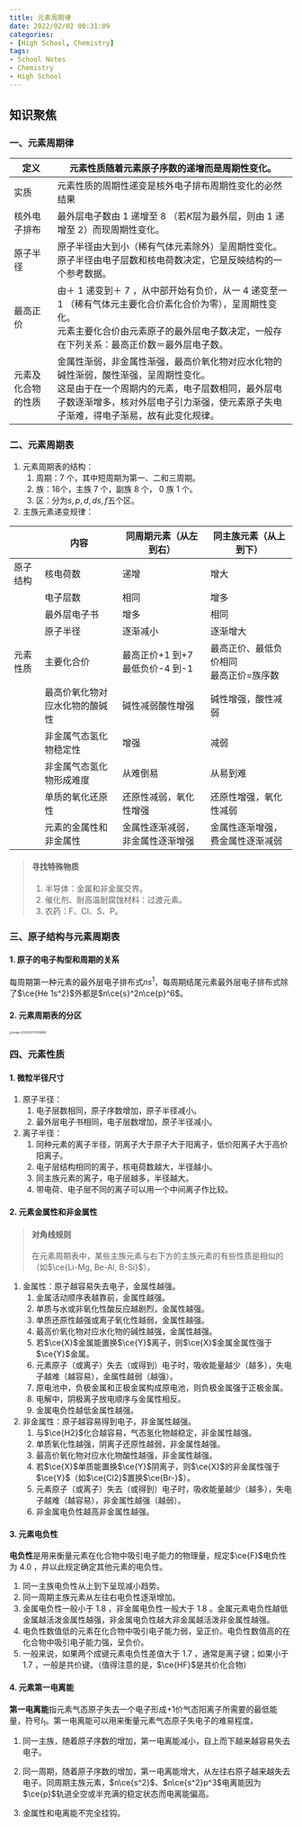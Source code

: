 ```yaml
---
title: 元素周期律
date: 2022/02/02 00:31:09
categories:
- [High School, Chemistry]
tags:
- School Notes
- Chemistry
- High School 
---
```


## 知识聚焦

### 一、元素周期律

| 定义               | 元素性质随着元素原子序数的递增而是周期性变化。              |
| ------------------ | ------------------------------------------------------------ |
| 实质               | 元素性质的周期性递变是核外电子排布周期性变化的必然结果       |
| 核外电子排布       | 最外层电子数由 1 递增至 8 （若$K$层为最外层，则由 1 递增至 2）而现周期性变化。|
| 原子半径           | 原子半径由大到小（稀有气体元素除外）呈周期性变化。<br />原子半径由电子层数和核电荷数决定，它是反映结构的一个参考数据。|
| 最高正价           | 由＋ 1 递变到＋ 7 ，从中部开始有负价，从一 4 递变至一 1 （稀有气体元主要化合价素化合价为零），呈周期性变化。<br />元素主要化合价由元素原子的最外层电子数决定，一般存在下列关系：最高正价数＝最外层电子数。|
| 元素及化合物的性质 | 金属性渐弱，非金属性渐强，最高价氧化物对应水化物的碱性渐弱，酸性渐强，呈周期性变化。<br />这是由于在一个周期内的元素，电子层数相同，最外层电子数逐渐增多，核对外层电子引力渐强，使元素原子失电子渐难，得电子渐易，故有此变化规律。|

### 二、元素周期表

1. 元素周期表的结构：
   1. 周期：7 个，其中短周期为第一、二和三周期。
   2. 族：$16$个，主族 7 个，副族 8 个， 0 族 1 个。
   3. 区：分为$s, p, d, ds, f$五个区。
2. 主族元素递变规律：

|          | 内容                           | 同周期元素（从左到右）             | 同主族元素（从上到下）                      |
| -------- | ------------------------------ | ---------------------------------- | ------------------------------------------- |
| 原子结构 | 核电荷数                       | 递增                               | 增大                                        |
|          | 电子层数                       | 相同                               | 增多                                        |
|          | 最外层电子书                   | 增多                               | 相同                                        |
|          | 原子半径                       | 逐渐减小                           | 逐渐增大                                    |
| 元素性质 | 主要化合价                     | 最高正价+1 到+7<br />最低负价-4 到-1 | 最高正价、最低负价相同<br />最高正价=族序数 |
|          | 最高价氧化物对应水化物的酸碱性 | 碱性减弱酸性增强                   | 碱性增强，酸性减弱                          |
|          | 非金属气态氢化物稳定性         | 增强                               | 减弱                                        |
|          | 非金属气态氢化物形成难度       | 从难倒易                           | 从易到难                                    |
|          | 单质的氧化还原性               | 还原性减弱，氧化性增强             | 还原性增强，氧化性减弱                      |
|          | 元素的金属性和非金属性         | 金属性逐渐减弱，非金属性逐渐增强   | 金属性逐渐增强，费金属性逐渐减弱            |

> #### 寻找特殊物质
>
> 1. 半导体：金属和非金属交界。
> 2. 催化剂、耐高温耐腐蚀材料：过渡元素。
> 3. 农药：F、Cl、S、P。                                                                                                                                                                                                                                                                                                                                                                                                                                                                                                                                                                                                                                                                                                                                                                                                                                                                                                                                                                                                                                                                                                                                                                                                                                                                                                                                                                                                                                                                                                                                                                                                                                                                                                                                                                                                                                                                                                                                                                                                                                                                                                                                                                                                                                                                                                                                                                                                                                                                                                                                                                                                                                                                                                                                                                                                                                                                                                                                                                                                                                                                                                                                                                                                                                                                                                                                                                                                                                                                                                                                                                                                                                                                                                                                                                                                                                                                                                                                                                                                                                                                                                                                                                                                                                                                                                                                                                                                                                                                                                                                                                                                                                                                                                                                                                                                                                                                                                                                                                                                                                                                                                                                                                                                                                                                                                                                                                                                                                                                                                                                                                                                                                                                                                                                                                                                                                                                                                                                                                                                                                                                                                                                                                                                                                                                                                                                                                                                                                                                                                                                                                                                                                                                                                                                                                                                                                                                                                                                                                                                                                                                                                                                                                                                                                                                                                                                                                                                                                                                                                                                                                                                                                                                                                                                                                                                                                                                                                                                                                                                                                                                                                                                                                                                                                                                                                                                                                                                                                                                                                                                                                                                                                                                                                                                                                                                                                                                                                                                                                                                                                                                                                                                                                                                                                                                                                                                                                                                                                                                                                                                                                                                                                                                                                                                                                                                                                                                                                                                                                                                                                                                                                                                                                                                                                                                                                                                                                                                                                                                                                                                                                                                                                                                                                                                                                                                                                                                                                                                                                                                                                                                                                                                                                                                                                                                                                                                                                                                                                                                                                                                                                                                                                                                                                                                                                                                                                                                                                                                                                                                                                                                                                                                                                                                                                                                                                                                                                                                                                                                                                                                                                                                                                                                                                                                                                                                                                                                                                                                                                                                                                                                                                                                                                                                                                                                                                                                                                                                                                                                                                                                                                                                                                                                                                                                                                                                                                                                                                                                                                                                                                                                                                                                                                                                                                                                                                                                                                                                                                                                                                                                                                                                                                                                                                                                                                                                                                                                                                                                                                                                                                                                                                                                                                                                                                                                                                                                                                                                                                                                                                                                                                                                                                                                                                                                                                                                                                                                                                                                                                                                                                                                                                                                                                                                                                                                                                                                                                                                                                                                                                                                                                                                                                                                                                                                                                                                                                                                                                                                                                                                                                                                                                                                                                                                                                                                                                                                                                                                                                                                                                                                                                                                                                                                                                                                                                                                                                                                                                                                                                                                                                                                                                                                                                                                                                                                                                                                                                                                                                                                                                                                                                                                                                                                                                                                                                                                                                                                                                                  

### 三、原子结构与元素周期表

#### 1. 原子的电子构型和周期的关系

每周期第一种元素的最外层电子排布式$ns^1$，每周期结尾元素最外层电子排布式除了$\ce{He 1s^2}$外都是$n\ce{s}^2n\ce{p}^6$。

#### 2. 元素周期表的分区

<img src="https://raw.githubusercontent.com/PassionPenguin/picgo-database/main/image-20220201155918866.png" alt="image-20220201155918866" style="zoom:33%;" />

### 四、元素性质

#### 1. 微粒半径尺寸

1. 原子半径：
   1. 电子层数相同，原子序数增加，原子半径减小。
   2. 最外层电子书相同，电子层数增加，原子半径减小。
2. 离子半径：
   1. 同种元素的离子半径，阴离子大于原子大于阳离子，低价阳离子大于高价阳离子。
   2. 电子层结构相同的离子，核电荷数越大，半径越小。
   3. 同主族元素的离子，电子层越多，半径越大。
   4. 带电荷、电子层不同的离子可以用一个中间离子作比较。

#### 2. 元素金属性和非金属性

> #### 对角线规则
>
> 在元素周期表中，某些主族元素与右下方的主族元素的有些性质是相似的（如$\ce{Li-Mg, Be-Al, B-Si}$）。

1. 金属性：原子越容易失去电子，金属性越强。
   1. 金属活动顺序表越靠前，金属性越强。
   2. 单质与水或非氧化性酸反应越剧烈，金属性越强。
   3. 单质还原性越强或离子氧化性越弱，金属性越强。
   4. 最高价氧化物对应水化物的碱性越强，金属性越强。
   5. 若$\ce{X}$金属能置换$\ce{Y}$离子，则$\ce{X}$金属金属性强于$\ce{Y}$金属。
   6. 元素原子（或离子）失去（或得到）电子时，吸收能量越少（越多），失电子越难（越容易），金属性越弱（越强）。
   7. 原电池中，负极金属和正极金属构成原电池，则负极金属强于正极金属。
   8. 电解中，阴极离子放电顺序与金属性相反。
   9. 金属电负性越低金属性越强。
2. 非金属性：原子越容易得到电子，非金属性越强。
   1. 与$\ce{H2}$化合越容易，气态氢化物越稳定，非金属性越强。
   2. 单质氧化性越强，阴离子还原性越弱，非金属性越强。
   3. 最高价氧化物对应水化物酸性越强，非金属性越强。
   4. 若$\ce{X}$单质能置换$\ce{Y}$阴离子，则$\ce{X}$的非金属性强于$\ce{Y}$（如$\ce{Cl2}$置换$\ce{Br-}$）。
   5. 元素原子（或离子）失去（或得到）电子时，吸收能量越少（越多），失电子越难（越容易），非金属性越强（越弱）。
   6. 非金属电负性越高非金属性越强。

#### 3. 元素电负性

**电负性**是用来衡量元素在化合物中吸引电子能力的物理量，规定$\ce{F}$电负性为 4.0 ，并以此规定确定其他元素的电负性。

1. 同一主族电负性从上到下呈现减小趋势。
2. 同一周期主族元素从左往右电负性逐渐增加。
3. 金属电负性一般小于 1.8 ，非金属电负性一般大于 1.8 。金属元素电负性越低金属越活泼金属性越强，非金属电负性越大非金属越活泼非金属性越强。
4. 电负性数值低的元素在化合物中吸引电子能力弱，呈正价。电负性数值高的在化合物中吸引电子能力强，呈负价。
5. 一般来说，如果两个成键元素电负性差值大于 1.7 ，通常是离子键；如果小于 1.7 ，一般是共价键。（值得注意的是，$\ce{HF}$是共价化合物）

#### 4. 元素第一电离能

**第一电离能**指元素气态原子失去一个电子形成$+1$价气态阳离子所需要的最低能量，符号$I_1$。第一电离能可以用来衡量元素气态原子失电子的难易程度。

1. 同一主族，随着原子序数的增加，第一电离能减小，自上而下越来越容易失去电子。

2. 同一周期，随着原子序数的增加，第一电离能增大，从左往右原子越来越失去电子。同周期主族元素，$n\ce{s^2}$、$n\ce{s^2}p^3$电离能因为$\ce{p}$轨道全空或半充满的稳定状态而电离能偏高。
3. 金属性和电离能不完全挂钩。
